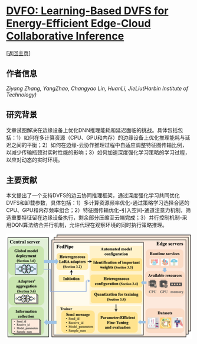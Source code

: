 # [DVFO: Learning-Based DVFS for Energy-Efficient Edge-Cloud Collaborative Inference](https://ieeexplore.ieee.org/abstract/document/10412103)

\[[返回主页](../../README.md#2024)\]

## 作者信息
*Ziyang Zhang, YangZhao, Changyao Lin, HuanLi, JieLiu(Harbin Institute of Technology)*

## 研究背景
文章试图解决在边缘设备上优化DNN推理能耗和延迟面临的挑战。具体包括包括：1）如何在多计算资源（CPU、GPU和内存）的边缘设备上优化推理能耗与延迟之间的平衡；2）如何在边缘-云协作推理过程中自适应调整特征图传输比例，以减少传输瓶颈对实时性能的影响；3）如何加速深度强化学习策略的学习过程，以应对动态的实时环境。

## 主要贡献
本文提出了一个支持DVFS的边云协同推理框架，通过深度强化学习共同优化DVFS和卸载参数，具体包括：1）多计算资源频率优化-通过策略学习选择合适的CPU、GPU和内存频率组合；2）特征图传输优化-引入空间-通道注意力机制，筛选重要特征留在边缘设备执行，剩余部分压缩至云端完成；3）并行控制机制-采用DQN算法结合并行机制，允许代理在观察环境的同时执行策略推理。

![](../../figs/arxiv24-automated.png)
